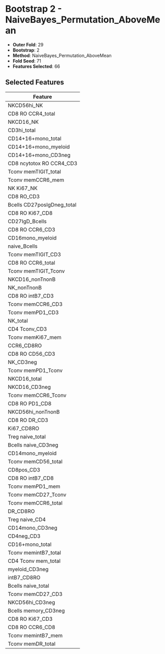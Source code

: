 # Bootstrap 2 - NaiveBayes_Permutation_AboveMean

- **Outer Fold**: 29
- **Bootstrap**: 2
- **Method**: NaiveBayes_Permutation_AboveMean
- **Fold Seed**: 71
- **Features Selected**: 66

## Selected Features

| Feature |
|---------|
| NKCD56hi_NK |
| CD8 RO CCR4_total |
| NKCD16_NK |
| CD3hi_total |
| CD14+16+mono_total |
| CD14+16+mono_myeloid |
| CD14+16+mono_CD3neg |
| CD8 ncytotox RO CCR4_CD3 |
| Tconv memTIGIT_total |
| Tconv memCCR6_mem |
| NK Ki67_NK |
| CD8 RO_CD3 |
| Bcells CD27posIgDneg_total |
| CD8 RO Ki67_CD8 |
| CD27IgD_Bcells |
| CD8 RO CCR6_CD3 |
| CD16mono_myeloid |
| naive_Bcells |
| Tconv memTIGIT_CD3 |
| CD8 RO CCR6_total |
| Tconv memTIGIT_Tconv |
| NKCD16_nonTnonB |
| NK_nonTnonB |
| CD8 RO intB7_CD3 |
| Tconv memCCR6_CD3 |
| Tconv memPD1_CD3 |
| NK_total |
| CD4 Tconv_CD3 |
| Tconv memKi67_mem |
| CCR6_CD8RO |
| CD8 RO CD56_CD3 |
| NK_CD3neg |
| Tconv memPD1_Tconv |
| NKCD16_total |
| NKCD16_CD3neg |
| Tconv memCCR6_Tconv |
| CD8 RO PD1_CD8 |
| NKCD56hi_nonTnonB |
| CD8 RO DR_CD3 |
| Ki67_CD8RO |
| Treg naive_total |
| Bcells naive_CD3neg |
| CD14mono_myeloid |
| Tconv memCD56_total |
| CD8pos_CD3 |
| CD8 RO intB7_CD8 |
| Tconv memPD1_mem |
| Tconv memCD27_Tconv |
| Tconv memCCR6_total |
| DR_CD8RO |
| Treg naive_CD4 |
| CD14mono_CD3neg |
| CD4neg_CD3 |
| CD16+mono_total |
| Tconv memintB7_total |
| CD4 Tconv mem_total |
| myeloid_CD3neg |
| intB7_CD8RO |
| Bcells naive_total |
| Tconv memCD27_CD3 |
| NKCD56hi_CD3neg |
| Bcells memory_CD3neg |
| CD8  RO Ki67_CD3 |
| CD8 RO CCR6_CD8 |
| Tconv memintB7_mem |
| Tconv memDR_total |
